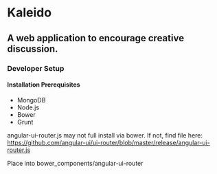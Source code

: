 # Kaleido
## A web application to encourage creative discussion.


### Developer Setup
#### Installation Prerequisites
* MongoDB
* Node.js
* Bower
* Grunt

angular-ui-router.js may not full install via bower.
If not, find file here:
https://github.com/angular-ui/ui-router/blob/master/release/angular-ui-router.js

Place into bower_components/angular-ui-router

